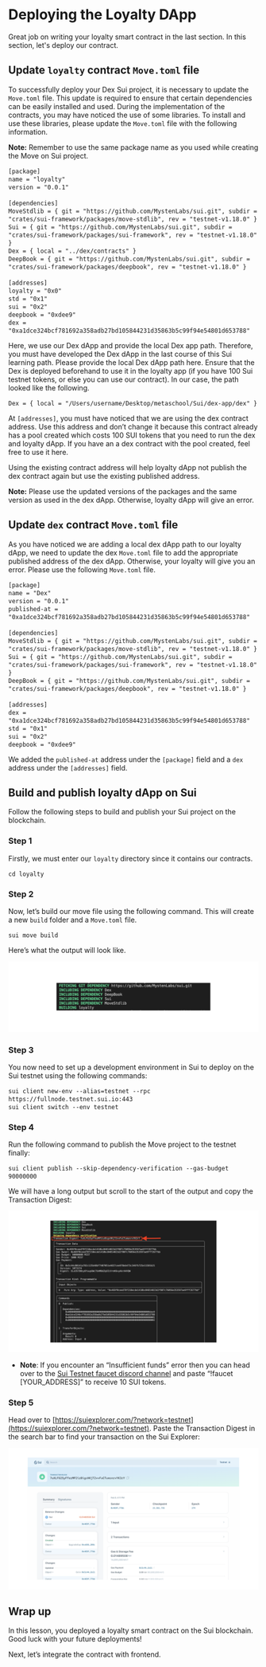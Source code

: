 # Deploying the Loyalty DApp

Great job on writing your loyalty smart contract in the last section. In this section, let's deploy our contract. 

## Update `loyalty` contract `Move.toml` file

To successfully deploy your Dex Sui project, it is necessary to update the `Move.toml` file. This update is required to ensure that certain dependencies can be easily installed and used. During the implementation of the contracts, you may have noticed the use of some libraries. To install and use these libraries, please update the `Move.toml` file with the following information.

**Note:** Remember to use the same package name as you used while creating the Move on Sui project.

```
[package]
name = "loyalty"
version = "0.0.1"

[dependencies]
MoveStdlib = { git = "https://github.com/MystenLabs/sui.git", subdir = "crates/sui-framework/packages/move-stdlib", rev = "testnet-v1.18.0" }
Sui = { git = "https://github.com/MystenLabs/sui.git", subdir = "crates/sui-framework/packages/sui-framework", rev = "testnet-v1.18.0" }
Dex = { local = "../dex/contracts" }
DeepBook = { git = "https://github.com/MystenLabs/sui.git", subdir = "crates/sui-framework/packages/deepbook", rev = "testnet-v1.18.0" }

[addresses]
loyalty = "0x0"
std = "0x1"
sui = "0x2"
deepbook = "0xdee9"
dex = "0xa1dce324bcf781692a358adb27bd105844231d35863b5c99f94e54801d653788"
```

Here, we use our Dex dApp and provide the local Dex app path. Therefore, you must have developed the Dex dApp in the last course of this Sui learning path. Please provide the local Dex dApp path here. Ensure that the Dex is deployed beforehand to use it in the loyalty app (if you have 100 Sui testnet tokens, or else you can use our contract). In our case, the path looked like the following.

```
Dex = { local = "/Users/username/Desktop/metaschool/Sui/dex-app/dex" }
```

At `[addresses]`, you must have noticed that we are using the dex contract address.  Use this address and don’t change it because this contract already has a pool created which costs 100 SUI tokens that you need to run the dex and loyalty dApp. If you have an a dex contract with the pool created, feel free to use it here.

Using the existing contract address will help loyalty dApp not publish the dex contract again but use the existing published address.

**Note:** Please use the updated versions of the packages and the same version as used in the dex dApp. Otherwise, loyalty dApp will give an error.

## Update `dex` contract `Move.toml` file

As you have noticed we are adding a local dex dApp path to our loyalty dApp, we need to update the dex `Move.toml` file to add the appropriate published address of the dex dApp. Otherwise, your loyalty will give you an error. Please use the following `Move.toml` file.

```
[package]
name = "Dex"
version = "0.0.1"
published-at = "0xa1dce324bcf781692a358adb27bd105844231d35863b5c99f94e54801d653788"

[dependencies]
MoveStdlib = { git = "https://github.com/MystenLabs/sui.git", subdir = "crates/sui-framework/packages/move-stdlib", rev = "testnet-v1.18.0" }
Sui = { git = "https://github.com/MystenLabs/sui.git", subdir = "crates/sui-framework/packages/sui-framework", rev = "testnet-v1.18.0" }
DeepBook = { git = "https://github.com/MystenLabs/sui.git", subdir = "crates/sui-framework/packages/deepbook", rev = "testnet-v1.18.0" }

[addresses]
dex = "0xa1dce324bcf781692a358adb27bd105844231d35863b5c99f94e54801d653788"
std = "0x1"
sui = "0x2"
deepbook = "0xdee9"
```

We added the `published-at` address under the `[package]` field and a `dex` address under the `[addresses]` field. 

## **Build and publish loyalty dApp on Sui**

Follow the following steps to build and publish your Sui project on the blockchain.

### Step 1

Firstly, we must enter our `loyalty` directory since it contains our contracts.

```
cd loyalty
```

### Step 2

Now, let’s build our move file using the following command. This will create a new `build` folder and a `Move.toml` file. 

```
sui move build
```

Here’s what the output will look like.

![output-1.png](https://github.com/0xmetaschool/Learning-Projects/blob/main/assests_for_all/sui-loyalty-dapp/Deploying%20the%20Loyalty%20DApp/output-1.webp?raw=true)

### Step 3

You now need to set up a development environment in Sui to deploy on the Sui testnet using the following commands: 

```
sui client new-env --alias=testnet --rpc https://fullnode.testnet.sui.io:443
sui client switch --env testnet
```

### Step 4

Run the following command to publish the Move project to the testnet finally:

```
sui client publish --skip-dependency-verification --gas-budget 90000000
```

We will have a long output but scroll to the start of the output and copy the Transaction Digest:

![output-2.png](https://github.com/0xmetaschool/Learning-Projects/blob/main/assests_for_all/sui-loyalty-dapp/Deploying%20the%20Loyalty%20DApp/output-2.webp?raw=true)

- **Note**: If you encounter an “Insufficient funds” error then you can head over to the [Sui Testnet faucet discord channel](https://discord.com/channels/916379725201563759/1037811694564560966) and paste “!faucet [YOUR_ADDRESS]” to receive 10 SUI tokens.
    
    

### Step 5

Head over to [https://suiexplorer.com/?network=testnet](https://suiexplorer.com/?network=testnet). Paste the Transaction Digest in the search bar to find your transaction on the Sui Explorer:

![output-3.png](https://github.com/0xmetaschool/Learning-Projects/blob/main/assests_for_all/sui-loyalty-dapp/Deploying%20the%20Loyalty%20DApp/output-3.webp?raw=true)

## Wrap up

In this lesson, you deployed a loyalty smart contract on the Sui blockchain. Good luck with your future deployments!

Next, let’s integrate the contract with frontend.